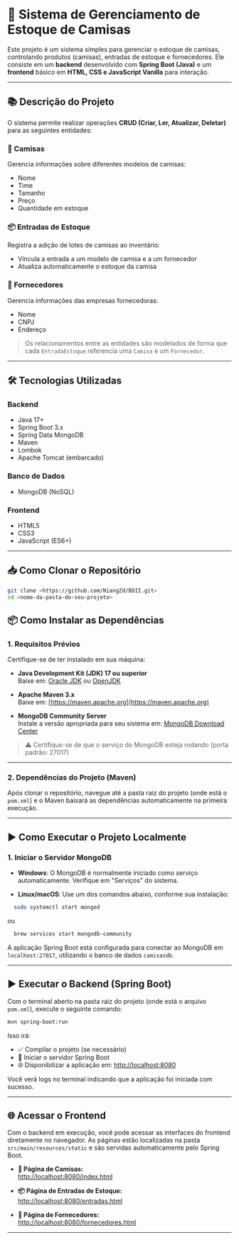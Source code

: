 # 🧺 Sistema de Gerenciamento de Estoque de Camisas

Este projeto é um sistema simples para gerenciar o estoque de camisas, controlando produtos (camisas), entradas de estoque e fornecedores. Ele consiste em um **backend** desenvolvido com **Spring Boot (Java)** e um **frontend** básico em **HTML, CSS e JavaScript Vanilla** para interação.

---

## 📚 Descrição do Projeto

O sistema permite realizar operações **CRUD (Criar, Ler, Atualizar, Deletar)** para as seguintes entidades:

### 👕 Camisas
Gerencia informações sobre diferentes modelos de camisas:
- Nome
- Time
- Tamanho
- Preço
- Quantidade em estoque

### 📦 Entradas de Estoque
Registra a adição de lotes de camisas ao inventário:
- Vincula a entrada a um modelo de camisa e a um fornecedor
- Atualiza automaticamente o estoque da camisa

### 🚚 Fornecedores
Gerencia informações das empresas fornecedoras:
- Nome
- CNPJ
- Endereço

> Os relacionamentos entre as entidades são modelados de forma que cada `EntradaEstoque` referencia uma `Camisa` e um `Fornecedor`.

---

## 🛠️ Tecnologias Utilizadas

### Backend
- Java 17+
- Spring Boot 3.x
- Spring Data MongoDB
- Maven
- Lombok
- Apache Tomcat (embarcado)

### Banco de Dados
- MongoDB (NoSQL)

### Frontend
- HTML5
- CSS3
- JavaScript (ES6+)

---

## 📥 Como Clonar o Repositório

```bash
git clone <https://github.com/NiangZd/BDII.git>
cd <nome-da-pasta-do-seu-projeto>
```

## 📦 Como Instalar as Dependências

### 1. Requisitos Prévios

Certifique-se de ter instalado em sua máquina:

- **Java Development Kit (JDK) 17 ou superior**  
  Baixe em: [Oracle JDK](https://www.oracle.com/java/technologies/javase-downloads.html) ou [OpenJDK](https://jdk.java.net)

- **Apache Maven 3.x**  
  Baixe em: [https://maven.apache.org](https://maven.apache.org)

- **MongoDB Community Server**  
  Instale a versão apropriada para seu sistema em: [MongoDB Download Center](https://www.mongodb.com/try/download/community)

> ⚠️ Certifique-se de que o serviço do MongoDB esteja rodando (porta padrão: 27017)

---

### 2. Dependências do Projeto (Maven)

Após clonar o repositório, navegue até a pasta raiz do projeto (onde está o `pom.xml`) e o Maven baixará as dependências automaticamente na primeira execução.

---

## ▶️ Como Executar o Projeto Localmente

### 1. Iniciar o Servidor MongoDB

- **Windows**: O MongoDB é normalmente iniciado como serviço automaticamente. Verifique em "Serviços" do sistema.

- **Linux/macOS**: Use um dos comandos abaixo, conforme sua instalação:

```bash
  sudo systemctl start mongod
```

ou

```bash
  brew services start mongodb-community
```

A aplicação Spring Boot está configurada para conectar ao MongoDB em `localhost:27017`, utilizando o banco de dados `camisasdb`.

---

## ▶️ Executar o Backend (Spring Boot)

Com o terminal aberto na pasta raiz do projeto (onde está o arquivo `pom.xml`), execute o seguinte comando:

```bash
mvn spring-boot:run
```

Isso irá:

- ✅ Compilar o projeto (se necessário)
- 🚀 Iniciar o servidor Spring Boot
- 🌐 Disponibilizar a aplicação em: [http://localhost:8080](http://localhost:8080)

Você verá logs no terminal indicando que a aplicação foi iniciada com sucesso.

---

## 🌐 Acessar o Frontend

Com o backend em execução, você pode acessar as interfaces do frontend diretamente no navegador. As páginas estão localizadas na pasta `src/main/resources/static` e são servidas automaticamente pelo Spring Boot.

- **🧥 Página de Camisas:**  
  [http://localhost:8080/index.html](http://localhost:8080/index.html)

- **📦 Página de Entradas de Estoque:**  
  [http://localhost:8080/entradas.html](http://localhost:8080/entradas.html)

- **🚚 Página de Fornecedores:**  
  [http://localhost:8080/fornecedores.html](http://localhost:8080/fornecedores.html)
---
